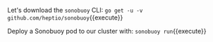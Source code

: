 Let's download the `sonobuoy` CLI: `go get -u -v github.com/heptio/sonobuoy`{{execute}}

Deploy a Sonobuoy pod to our cluster with: `sonobuoy run`{{execute}}
